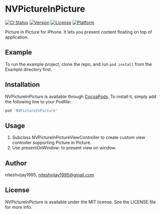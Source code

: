 # NVPictureInPicture

[![CI Status](https://img.shields.io/travis/niteshvijay1995/NVPictureInPicture.svg?style=flat)](https://travis-ci.org/niteshvijay1995/NVPictureInPicture)
[![Version](https://img.shields.io/cocoapods/v/NVPictureInPicture.svg?style=flat)](https://cocoapods.org/pods/NVPictureInPicture)
[![License](https://img.shields.io/cocoapods/l/NVPictureInPicture.svg?style=flat)](https://cocoapods.org/pods/NVPictureInPicture)
[![Platform](https://img.shields.io/cocoapods/p/NVPictureInPicture.svg?style=flat)](https://cocoapods.org/pods/NVPictureInPicture)

Picture in Picture for iPhone. It lets you present content floating on top of application.

## Example

To run the example project, clone the repo, and run `pod install` from the Example directory first.

## Installation

NVPictureInPicture is available through [CocoaPods](https://cocoapods.org). To install
it, simply add the following line to your Podfile:

```ruby
pod 'NVPictureInPicture'
```

## Usage

1. Subclass NVPictureInPictureViewController to create custom view controller supporting Picture in Picture.
2. Use presentOnWindow: to present view on window.

## Author

niteshvijay1995, niteshvijay1995@gmail.com

## License

NVPictureInPicture is available under the MIT license. See the LICENSE file for more info.
